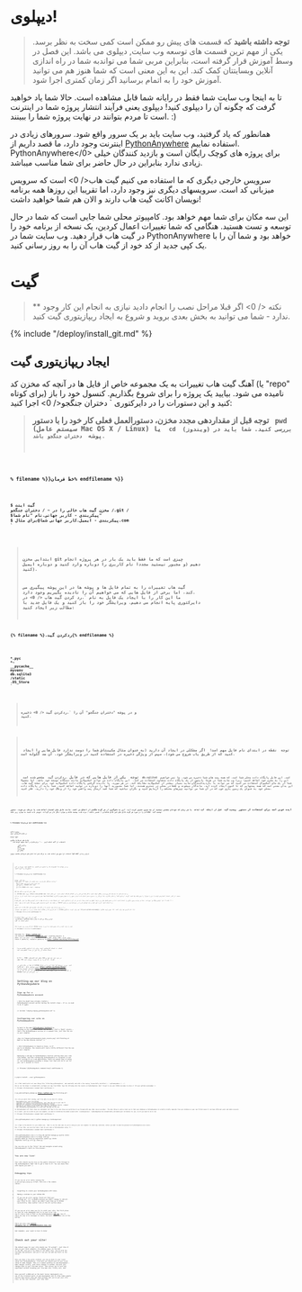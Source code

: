 # دیپلوی!

> **توجه داشته باشید** که قسمت های پیش رو ممکن است کمی سخت به نظر برسد. یکی از مهم ترین قسمت های توسعه وب سایت, دیپلوی می باشد. این فصل در وسط آموزش قرار گرفته است، بنابراین مربی شما می تواندبه شما در راه اندازی آنلاین وبسایتتان کمک کند. این به این معنی است که شما هنوز هم می توانید آموزش خود را به اتمام برسانید اگر زمان کمتری اجرا شود.

تا به اینجا وب سایت شما فقط در رایانه شما قابل مشاهده است. حالا شما یاد خواهید گرفت که چگونه آن را دیپلوی کنید! دیپلوی یعنی فرآیند انتشار پروژه شما در اینترنت است تا مردم بتوانند در نهایت پروژه شما را ببینند. :)

همانطور که یاد گرفتید، وب سایت باید بر یک سرور واقع شود. سرورهای زیادی در اینترنت وجود دارد، ما قصد داریم از [PythonAnywhere](https://www.pythonanywhere.com/) استفاده نماییم. PythonAnywhere</0> برای پروژه های کوچک رایگان است و بازدید کنندگان خیلی زیادی ندارد بنابراین در حال حاضر برای شما مناسب میباشد.

سرویس خارجی دیگری که ما استفاده می کنیم  گیت هاب</ 0> است که سرویس میزبانی کد است. سرویسهای دیگری نیز وجود دارد، اما تقریبا این روزها همه برنامه نویسان اکانت گیت هاب دارند و الان هم شما خواهید داشت!</p> 

این سه مکان برای شما مهم خواهد بود. کامپیوتر محلی شما جایی است که شما در حال توسعه و تست هستید. هنگامی که شما تغییرات اعمال کردین، یک نسخه از برنامه خود را در گیت هاب قرار دهید. وب سایت شما در PythonAnywhere خواهد بود و شما آن را با یک کپی جدید از کد خود از گیت هاب آن را به روز رسانی کنید.

# گیت

> ** نکته </ 0> اگر قبلا مراحل نصب را انجام دادید نیازی به انجام این کار وجود ندارد - شما می توانید به بخش بعدی بروید و شروع به ایجاد ریپازیتوری گیت کنید.</p> </blockquote> 
> 
> {% include "/deploy/install_git.md" %}
> 
> ## ایجاد ریپازیتوری گیت
> 
> آهنگ گیت هاب تغییرات به یک مجموعه خاص از فایل ها در آنچه که مخزن کد (یا "repo" برای کوتاه) نامیده می شود. بیایید یک پروژه را برای شروع بگذاریم. کنسول خود را باز کنید و این دستورات را در دایرکتوری ` دختران جنگجو</ 0> اجرا کنید:</p>

<blockquote>
  <p><strong> توجه </ 0> قبل از مقداردهی مجدد مخزن، دستورالعمل فعلی کار خود را با دستور <code> pwd </ 1> (سیستم عامل Mac OS X / Linux) یا <code> cd </ 1> (ویندوز) بررسی کنید. شما باید در پوشه <code> دختران جنگجو</ 0> باشد.</p>
</blockquote>

<p>% filename %}}خط فرمان% endfilename %}}</p>

<pre><code>$ گیت اینت
مخزن گیت هاب خالی را در ~ / دختران جنگجو /.git /
$پیکربندی - کاربر جهانی.نام "نام شما"
$ پیکربندی - ایمیل.کاربر جهانی شما@برای مثال.com
`</pre> 
> 
> ابتدایی مخزن git چیزی است که ما فقط باید یک بار در هر پروژه انجام دهیم (و مجبور نیستید مجددا نام کاربری را دوباره وارد کنید و دوباره ایمیل کنید).
> 
> گیت هاب تغییرات را به تمام فایل ها و پوشه ها در این پوشه پیگیری می کند، اما برخی از فایل هایی که می خواهیم آن را نادیده بگیریم وجود دارد. ما این کار را با ایجاد یک فایل به نام `.رد کردن گیت هاب </ 0> در دایرکتوری پایه انجام می دهیم. ویرایشگر خود را باز کنید و یک فایل جدید با مطالب زیر ایجاد کنید:</p>

<p>{% filename %}.ردکردن گیت{% endfilename %}</p>

<pre><code>*.pyc
*~
__pycache__
myvenv
db.sqlite3
/static
.DS_Store
`</pre> 
> 
> و در پوشه "دختران جنگجو" آن را `.ردکردن گیت </ 0> ذخیره کنید.</p>

<blockquote>
  <p><strong> توجه </ 0> نقطه در ابتدای نام فایل مهم است!  اگر مشکلی در ایجاد آن دارید (به عنوان مثال مکینتاش شما را دوست ندارد فایل هایی را ایجاد کنید که از طریق یاب شروع می شود)، سپس از ویژگی ذخیره در استفاده کنید در ویرایشگر خود. آن ضد گلوله است.</p>
  
  <p><strong> توجه </ 0> یکی از فایل هایی که در فایل <code>.ردکردن گیت </ 1> مشخص شده است <code> db.sqlite3 </ 1> است. این فایل پایگاه داده محلی شما است، که همه پست های شما ذخیره می شود. ما نمی خواهیم این را به مخزن خود اضافه کنیم؛ زیرا وب سایت شما در هرجا پایتون از یک پایگاه داده متفاوت استفاده می کند.  این پایگاه داده می تواند اسکیولایت مانند دستگاه توسعه خود باشد، اما معمولا شما از یک مای اسکیوال استفاده می کنید که می تواند با بازدیدکنندگان سایت بسیار بیشتر از اسکیولایت مقابله کند. در هر صورت، با نادیده گرفتن پایگاه داده اسکیولایت خود برای نسخه گیت هاب، این بدان معنی است که همه پستهایی که تا کنون ایجاد کرده اید، ماندگار میشوند و فقط در محلی در دسترس هستند، اما شما مجبورید آنها را دوباره در تولید اضافه کنید. شما باید از پایگاه داده محلی خود به عنوان یک زمین بازی خوب که در آن شما می توانید چیزهای مختلف را آزمایش کنید و نگران نباشید که شما قصد ارسال پست واقعی خود را از وبلاگ خود را دارید، فکر کنید.</p>
</blockquote>

<p>ایده خوبی است برای استفاده از دستور <code> وضعیت گیت </ 0> قبل از اینکه <code> گیت اضافه </ 0> یا هر زمان که خودتان مطمئن نیستید از چه چیزی تغییر کرده اید. این به جلوگیری از هر گونه شگفتی از اتفاق می افتد، مانند فایل های اشتباه اضافه شده یا مرتکب می شوند. دستور <code> وضعیت گیت </ 0> اطلاعاتی را در مورد هر گونه فایل های غیر قابل شناسایی / تغییر یافته / مرتب شده، وضعیت شاخه و موارد دیگر باز می گرداند. خروجی باید شبیه به موارد زیر باشد:</p>

<p>% filename %}}خط فرمان% endfilename %}}</p>

<pre><code>وضعیت $ گیت
در شاخه کارشناسی ارشد

تعهد اولیه

فایل های غیرقابل پیگیری:
   (استفاده از "گیت اضافه کردن <file> ..." برای شامل در آنچه متعهد خواهد شد)

         .ردکردن گیت
         وبلاگ/
         مدیریت.py
         مکان من/

هیچ چیز اضافه نشده به مرتکب شدن اما فایل های غیرقابل مشاهده موجود (استفاده از "git add" برای ردیابی)
`</pre> 
> 
> و در نهایت ما تغییرات ما را ذخیره می کنیم. به کنسول خود بروید و این دستورات را اجرا کنید:
> 
> % filename %}}خط فرمان %endfilename %}}
> 
>     $همه گیت --همه .
>     $فرمان گیت -m "برنامه دیجانگو دختران من، برای اولین بار متعهد"
>       [...]
>       13 فایل تغییر کرده است، 200 درج (+)
>       ایجاد حالت 100644. ردکردن گیت
>       [...]
>       ایجاد حالت 100644 سایت من / wsgi.py
>       `` `
>     
>     
>     ## فشار دادن کد خود به گیت هاب
>     
>     به [GitHub.com] بروید (https://www.github.com) و ثبت نام کنید تا یک حساب کاربری جدید رایگان ایجاد کنید. (اگر قبلا این کار را در آمادگی کارگاه انجام دادید، این عالی است!)
>     
>     سپس یک مخزن جدید ایجاد کنید، آن را به نام "my-first-blog" بدهید. از کادر انتخاب "مقداردهی اولیه با من را بخوان" را بدون علامت چک کنید، گزینه ".ردکردن گیت" را خالی بگذارید (ما این کار را به صورت دستی انجام داده ایم) و مجوز را به عنوان هیچ می گذاریم.
>     
>     <0 />
>     
>     & gt؛ ** نکته ** نام 'اولین وبلاگ من` مهم است - شما می توانید چیزی دیگری را انتخاب کنید، اما در دستورالعمل های زیر بارها اتفاق می افتد و شما باید هر بار آن را جایگزین کنید. این احتمالا ساده تر است که فقط با نام "اولین وبلاگ من" قرار بگیرد.
>     
>     در صفحه بعد، آدرس اینترنتی کلون ریپو شما نشان داده می شود. نسخه "HTTPS" را انتخاب کنید، آن را کپی کنید و مدت کوتاهی آن را در ترمینال قرار می دهیم:
>     
>     <0 />
>     
>     حالا ما باید مخزن Git را بر روی رایانه خود بسازیم تا در گیت هاب یکپارچه شود.
>     
>     زیر را در کنسول خود بنویسید (با نام کاربری که در هنگام ایجاد حساب GitHub خود وارد کردید، جایگزین `&lt;your-github-username&gt; 'با نام کاربری خود وارد کنید، اما بدون زاویه مطابق):
>     
>     % filename %}}خط فرمان% endfilename %}}
>     
> 
> $ گیت از راه دور منشا اضافه کنیدhttps://github.com/<your-github-username>/اولین وبلاگ من.گیت $ فشار گیت -u اصلی استاد
> 
>     <br />نام کاربری و رمز عبور GitHub خود را وارد کنید و باید چیزی شبیه به این را ببینید:
>     
>     {٪ filename٪} خط فرمان {٪ endfilename٪}
>     
> 
> Username for 'https://github.com': ola Password for 'https://ola@github.com': Counting objects: 6, done. نوشتن اشیاء: 100٪ (6/6)، 200 بایت | 0 بایت / ثانیه، انجام شده است. Total 3 (delta 0), reused 0 (delta 0) To https://github.com/ola/my-first-blog.git
> 
> - [شاخه جدید] استاد -> استاد کارشناسی ارشد برای راه انداختن استاد شاخه از راه دور از مبدأ تنظیم شده است.
> 
>     <br />& lt؛! - TODO: ممکن است کلیدهای SSH در حزب نصب نصب شود و نقطه PPL که آن را به یک پسوند نرسیده است - & gt؛
>     
>     کد شما در حال حاضر در GitHub است. برو و بررسیش کن!  شما این را در شرکت خوبی خواهید یافت - [جانگاو] (https://github.com/django/django)، [دختران آموزش یونانی] (https://github.com/DjangoGirls/tutorial) و بسیاری دیگر از بزرگ پروژه های نرم افزاری منبع باز نیز کد خود را در GitHub میزبانی می کنند. :)
>     
>     
>     # Setting up our blog on PythonAnywhere
>     
>     ## Sign up for a PythonAnywhere account
>     
>     &gt; **Note** You might have already created a PythonAnywhere account earlier during the install steps – if so, no need to do it again.
>     
>     {% include "/deploy/signup_pythonanywhere.md" %}
>     
>     
>     ## Configuring our site on PythonAnywhere
>     
>     Go back to the main [PythonAnywhere Dashboard](https://www.pythonanywhere.com/) by clicking on the logo, and choose the option to start a "Bash" console – that's the PythonAnywhere version of a command line, just like the one on your computer.
>     
>     &lt;img src="images/pythonanywhere_bash_console.png" alt="Pointing at Bash in the New Console section" /&gt;
>     
>     &gt; **Note** PythonAnywhere is based on Linux, so if you're on Windows, the console will look a little different from the one on your computer.
>     
>     Deploying a web app on PythonAnywhere involves pulling down your code from GitHub, and then configuring PythonAnywhere to recognise it and start serving it as a web application.  There are manual ways of doing it, but PythonAnywhere provides a helper tool that will do it all for you. Let's install it first:
>     
>     {% filename %}PythonAnywhere command-line{% endfilename %}
>     
> 
> $ pip3.6 install --user pythonanywhere
> 
>     <br />That should print out some things like `Collecting pythonanywhere`, and eventually end with a line saying `Successfully installed (...) pythonanywhere- (...)`.
>     
>     Now we run the helper to automatically configure our app from GitHub. Type the following into the console on PythonAnywhere (don't forget to use your GitHub username in place of `&lt;your-github-username&gt;`):
>     
>     {% filename %}PythonAnywhere command-line{% endfilename %}
>     
> 
> $ pa_autoconfigure_django.py https://github.com/<your-github-username>/my-first-blog.git
> 
>     <br />As you watch that running, you'll be able to see what it's doing:
>     
>     - Downloading your code from GitHub
>     - Creating a virtualenv on PythonAnywhere, just like the one on your own PC
>     - Updating your settings file with some deployment settings
>     - Setting up a database on PythonAnywhere using the `manage.py migrate` command
>     - Setting up your static files (we'll learn about these later)
>     - And configuring PythonAnywhere to serve your web app via its API
>     
>     On PythonAnywhere all those steps are automated, but they're the same steps you would have to go through with any other server provider.  The main thing to notice right now is that your database on PythonAnywhere is actually totally separate from your database on your own PC—that means it can have different posts and admin accounts.
>     
>     As a result, just as we did on your own computer, we need to initialize the admin account with `createsuperuser`. PythonAnywhere has automatically activated your virtualenv for you, so all you need to do is run:
>     
>     {% filename %}PythonAnywhere command-line{% endfilename %}
>     
> 
> (ola.pythonanywhere.com) $ python manage.py createsuperuser
> 
>     <br />Type in the details for your admin user.  Best to use the same ones as you're using on your own computer to avoid any confusion, unless you want to make the password on PythonAnywhere more secure.
>     
>     Now, if you like, you can also take a look at your code on PythonAnywhere using `ls`:
>     
>     {% filename %}PythonAnywhere command-line{% endfilename %}
>     
> 
> (ola.pythonanywhere.com) $ ls blog db.sqlite3 manage.py mysite static (ola.pythonanywhere.com) $ ls blog/ **init**.py **pycache** admin.py forms.py migrations models.py static templates tests.py urls.py views.py ```
> 
> You can also go to the "Files" tab and navigate around using PythonAnywhere's built-in file browser.
> 
> ## You are now live!
> 
> Your site should now be live on the public Internet! Click through to the PythonAnywhere "Web" tab to get a link to it. You can share this with anyone you want :)
> 
> ## Debugging tips
> 
> If you see an error while running the `pa_autoconfigure_django.py` script, here are a few common causes:
> 
> - Forgetting to create your PythonAnywhere API token.
> - Making a mistake in your GitHub URL
> - If you see an error saying *"Could not find your settings.py"*, it's probably because you didn't manage to add all your files to Git, and/or you didn't push them up to GitHub successfully. Have another look at the Git section above
> 
> If you see an error when you try to visit your site, the first place to look for some debugging info is in your **error log**. You'll find a link to this on the PythonAnywhere [Web tab](https://www.pythonanywhere.com/web_app_setup/). See if there are any error messages in there; the most recent ones are at the bottom.
> 
> There are also some [general debugging tips on the PythonAnywhere help site](http://help.pythonanywhere.com/pages/DebuggingImportError).
> 
> And remember, your coach is here to help!
> 
> # Check out your site!
> 
> The default page for your site should say "It worked!", just like it does on your local computer. Try adding `/admin/` to the end of the URL, and you'll be taken to the admin site. Log in with the username and password, and you'll see you can add new Posts on the server.
> 
> Once you have a few posts created, you can go back to your local setup (not PythonAnywhere). From here you should work on your local setup to make changes. This is a common workflow in web development – make changes locally, push those changes to GitHub, and pull your changes down to your live Web server. This allows you to work and experiment without breaking your live Web site. Pretty cool, huh?
> 
> Give yourself a *HUGE* pat on the back! Server deployments are one of the trickiest parts of web development and it often takes people several days before they get them working. But you've got your site live, on the real Internet, just like that!